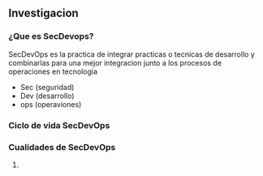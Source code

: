 ## Investigacion

### ¿Que es SecDevops?

SecDevOps es la practica de integrar practicas o tecnicas de desarrollo y combinarlas para una  mejor integracion junto a los procesos de operaciones en tecnologia

- Sec (seguridad)
- Dev (desarrollo)
- ops (operaviones)


### Ciclo de vida SecDevOps




### Cualidades de SecDevOps

1. 




